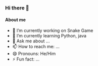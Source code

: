 ### Hi there 👋

#### About me

- 🔭 I’m currently working on Snake Game
- 🌱 I’m currently learning Python, java
- 💬 Ask me about ...
- 📫 How to reach me: ...
- 😄 Pronouns: He/Him
- ⚡ Fun fact: ...

